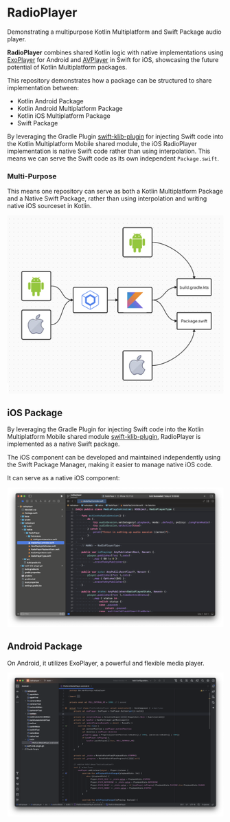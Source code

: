 # RadioPlayer

Demonstrating a multipurpose Kotlin Multiplatform and Swift Package audio player.

**RadioPlayer** combines shared Kotlin logic with native implementations using [ExoPlayer](https://developer.android.com/media/media3/exoplayer) for Android and [AVPlayer](https://developer.apple.com/documentation/avfoundation/avplayer/) in Swift for iOS, showcasing the future potential of Kotlin Multiplatform packages.

This repository demonstrates how a package can be structured to share implementation between:
- Kotlin Android Package
- Kotlin Android Multiplatform Package
- Kotlin iOS Multiplatform Package
- Swift Package

By leveraging the Gradle Plugin [swift-klib-plugin](https://github.com/a-sit-plus/swift-klib-plugin) for injecting Swift code into the Kotlin Multiplatform Mobile shared module, the iOS RadioPlayer implementation is native Swift code rather than using interpolation. This means we can serve the Swift code as its own independent `Package.swift`.

### Multi-Purpose

This means one repository can serve as both a Kotlin Multiplatform Package and a Native Swift Package, rather than using interpolation and writing native iOS sourceset in Kotlin.

<p align="center">
  <img src="docs/media/diagram.png" alt="RadioPlayer Diagram" width="512">
</p>

## iOS Package

By leveraging the Gradle Plugin for injecting Swift code into the Kotlin Multiplatform Mobile shared module [swift-klib-plugin](https://github.com/a-sit-plus/swift-klib-plugin), RadioPlayer is implemented as a native Swift package.

The iOS component can be developed and maintained independently using the Swift Package Manager, making it easier to manage native iOS code.

It can serve as a native iOS component:

![Swift Package](docs/media/swift-package.png)

## Android Package

On Android, it utilizes ExoPlayer, a powerful and flexible media player.

![Android Package](docs/media/android-package.png)
